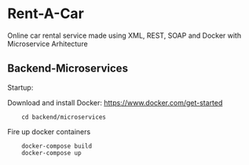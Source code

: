 # Rent-A-Car
Online car rental service made using XML, REST, SOAP and Docker with Microservice Arhitecture

## Backend-Microservices

Startup:

Download and install Docker: https://www.docker.com/get-started

```
    cd backend/microservices
```

Fire up docker containers

```
    docker-compose build
    docker-compose up
```
